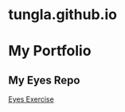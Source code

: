 # tungla.github.io
# My Portfolio
## My Eyes Repo
<a href="http://tungla.github.io"> Eyes Exercise </a>

